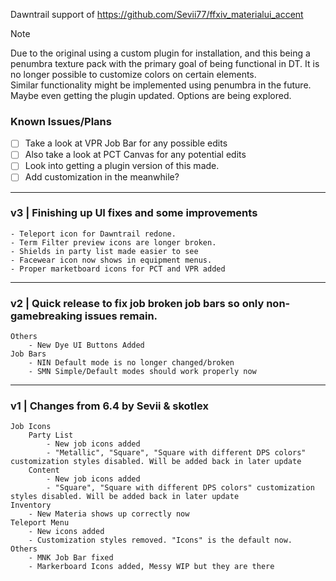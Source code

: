 Dawntrail support of https://github.com/Sevii77/ffxiv_materialui_accent

> [!NOTE]
> Due to the original using a custom plugin for installation, and this being a penumbra texture pack with the primary goal of being functional in DT. 
> It is no longer possible to customize colors on certain elements.  
> Similar functionality might be implemented using penumbra in the future. Maybe even getting the plugin updated. Options are being explored.
> 
### Known Issues/Plans
- [ ] Take a look at VPR Job Bar for any possible edits
- [ ] Also take a look at PCT Canvas for any potential edits
- [ ] Look into getting a plugin version of this made.
- [ ] Add customization in the meanwhile?

---
### v3 | Finishing up UI fixes and some improvements
    - Teleport icon for Dawntrail redone.
    - Term Filter preview icons are longer broken.
    - Shields in party list made easier to see
    - Facewear icon now shows in equipment menus.
    - Proper marketboard icons for PCT and VPR added

-----------------------------------------------------------------

### v2 | Quick release to fix job broken job bars so only non-gamebreaking issues remain.
    Others    
        - New Dye UI Buttons Added
    Job Bars
        - NIN Default mode is no longer changed/broken
        - SMN Simple/Default modes should work properly now

-----------------------------------------------------------------

### v1 | Changes from 6.4 by Sevii & skotlex
    Job Icons
        Party List
            - New job icons added
            - "Metallic", "Square", "Square with different DPS colors" customization styles disabled. Will be added back in later update
        Content
            - New job icons added
            - "Square", "Square with different DPS colors" customization styles disabled. Will be added back in later update
    Inventory
        - New Materia shows up correctly now
    Teleport Menu
        - New icons added
        - Customization styles removed. "Icons" is the default now.
    Others
        - MNK Job Bar fixed
        - Markerboard Icons added, Messy WIP but they are there
